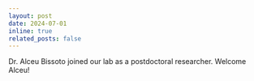 ```yaml
---
layout: post
date: 2024-07-01
inline: true
related_posts: false
---
```


Dr. Alceu Bissoto joined our lab as a postdoctoral researcher. Welcome Alceu!
